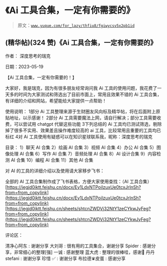 # 《Ai 工具合集，一定有你需要的》

> 原文：[`www.yuque.com/for_lazy/thfiu8/fgiwycsv5x2pb1id`](https://www.yuque.com/for_lazy/thfiu8/fgiwycsv5x2pb1id)



## (精华帖)(324 赞)《Ai 工具合集，一定有你需要的》 

作者： 深度思考的瑞克 

日期：2023-05-19 

【Ai 工具合集，一定有你需要的！】 

大家好，我是瑞克，因为有很多朋友经常询问我 Ai 工具的使用问题，我花费了一天多的时间为大家测试和筛选出了目前市面上，常用且效果不错的 Ai 工具合集，有详细的介绍和网站，希望能给大家提供一点帮助！ 

使用说明： <ne-oli index-type="0"><ne-oli-i>1</ne-oli-i><ne-oli-c class="ne-oli-content" id="uc630fa84" data-lake-id="uc630fa84">部分 Ai 工具整理来源于生财圈友风向标及精华帖，将在后面附上原贴地址，以示感谢！</ne-oli-c></ne-oli> <ne-oli index-type="0"><ne-oli-i>2</ne-oli-i><ne-oli-c class="ne-oli-content" id="u39a7a71f" data-lake-id="u39a7a71f">部分 Ai 工具需要魔法上网，请自行解决；部分工具需要收费，可以尝试用 chatgpt 代替这些功能</ne-oli-c></ne-oli> <ne-oli index-type="0"><ne-oli-i>3</ne-oli-i><ne-oli-c class="ne-oli-content" id="udd36ea25" data-lake-id="udd36ea25">下列总结的 Ai 工具均已测试筛选，剔除掉了很多不实用、效果差且操作难度较高的 ai 工具，比较常用且重要的工具均已标红</ne-oli-c></ne-oli> <ne-oli index-type="0"><ne-oli-i>4</ne-oli-i><ne-oli-c class="ne-oli-content" id="u946ed7cb" data-lake-id="u946ed7cb">对 Ai 工具使用有疑惑可以在知识星球联系我，昵称：深度思考的瑞克</ne-oli-c></ne-oli> 

目录： 1）聊天 AI 合集 2）绘画 AI 合集 3）视频 AI 合集 4）办公 AI 合集 5）图像处理 AI 合集 6）写作 AI 合集 7）音频处理 AI 合集 8）AI 设计合集 9）内容检测 AI 合集 10）编程 AI 合集 11）其他 AI 合集 

对 AI 的工具的详细介绍以及使用请大家移步飞书： 

全部的 AI 工具合集制作成了飞书表格，方便大家使用查找：（AI 工具合集）[https://jegjd0iktt.feishu.cn/docx/Ey1LdxNTPoilzuxUe0tcxJrInSh?from=from_copylink](https://jegjd0iktt.feishu.cn/docx/Ey1LdxNTPoilzuxUe0tcxJrInSh?from=from_copylink)[https://jegjd0iktt.feishu.cn/sheets/shtcnZWDVj32NtY1zeCYkwJyFeg?from=from_copylink](https://jegjd0iktt.feishu.cn/sheets/shtcnZWDVj32NtY1zeCYkwJyFeg?from=from_copylink) 

评论区： 

清净心阿东 : 谢谢分享 大刘哥 : 很有用的工具集合，谢谢分享 Spider : 感谢分享，非常细心的整理[强] 一诚 : 感谢整理 蓝大虎 : 整理的很棒哇，感谢🙏 丹丹 stefani : 谢谢分享 珍惜 ✅ : 谢谢分享 布拉德♛皮蛋 : 感谢分享